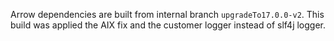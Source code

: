 Arrow dependencies are built from internal branch `upgradeTo17.0.0-v2`. This build was applied the AIX fix and the customer logger instead of slf4j logger.

